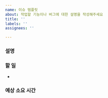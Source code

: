 ```yaml
---
name: 이슈 템플릿
about: 작업할 기능이나 버그에 대한 설명을 작성해주세요
title: ''
labels: ''
assignees: ''

---
```


### 설명

### 할 일
- 

### 예상 소요 시간
